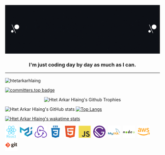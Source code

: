 <img src="assets/github-header.gif" alt="header" />
<h3 align="center">I'm just coding day by day as much as I can.</h3>

<hr />

<img align="center" src="https://komarev.com/ghpvc/?username=htetarkarhlaing&label=Profile%20views&color=00f9ff&style=flat-square" alt="htetarkarhlaing" />

[![committers.top badge](https://user-badge.committers.top/myanmar_private/htetarkarhlaing.svg)](https://user-badge.committers.top/myanmar_private/htetarkarhlaing)

<div style="text-align: center;">

![Htet Arkar Hlaing's Github Trophies](https://github-profile-trophy.vercel.app/?username=htetarkarhlaing&row=1&column=6&theme=radical&margin-w=10)

</div

![Htet Arkar Hlaing's GitHub stats](https://github-readme-stats.vercel.app/api?username=htetarkarhlaing&count_private=true&show_icons=true&theme=radical)
[![Top Langs](https://github-readme-stats.vercel.app/api/top-langs/?username=htetarkarhlaing&theme=radical&layout=compact&langs_count=8&hide=html,hack,handlebars)](https://github.com/htetarkarhlaing/github-readme-stats)

[![Htet Arkar Hlaing's wakatime stats](https://github-readme-stats.vercel.app/api/wakatime?username=htetarkarhlaing&theme=radical)](https://github.com/htetarkarhlaing/htetarkarhlaing)

<div>
  <img src="https://github.com/devicons/devicon/blob/master/icons/react/react-original-wordmark.svg" title="React" alt="React" width="40" height="40"/>&nbsp;
  <img src="https://github.com/devicons/devicon/blob/master/icons/materialui/materialui-original.svg" title="Material UI" alt="Material UI" width="40" height="40"/>&nbsp;
  <img src="https://github.com/devicons/devicon/blob/master/icons/redux/redux-original.svg" title="Redux" alt="Redux " width="40" height="40"/>&nbsp;
  <img src="https://github.com/devicons/devicon/blob/master/icons/css3/css3-plain-wordmark.svg"  title="CSS3" alt="CSS" width="40" height="40"/>&nbsp;
  <img src="https://github.com/devicons/devicon/blob/master/icons/html5/html5-original.svg" title="HTML5" alt="HTML" width="40" height="40"/>&nbsp;
  <img src="https://github.com/devicons/devicon/blob/master/icons/javascript/javascript-original.svg" title="JavaScript" alt="JavaScript" width="40" height="40"/>&nbsp;
  <img src="https://github.com/devicons/devicon/blob/master/icons/gatsby/gatsby-original.svg" title="Gatsby"  alt="Gatsby" width="40" height="40"/>&nbsp;
  <img src="https://github.com/devicons/devicon/blob/master/icons/mysql/mysql-original-wordmark.svg" title="MySQL"  alt="MySQL" width="40" height="40"/>&nbsp;
  <img src="https://github.com/devicons/devicon/blob/master/icons/nodejs/nodejs-original-wordmark.svg" title="NodeJS" alt="NodeJS" width="40" height="40"/>&nbsp;
  <img src="https://github.com/devicons/devicon/blob/master/icons/amazonwebservices/amazonwebservices-plain-wordmark.svg" title="AWS" alt="AWS" width="40" height="40"/>&nbsp;
  <img src="https://github.com/devicons/devicon/blob/master/icons/git/git-original-wordmark.svg" title="Git" **alt="Git" width="40" height="40"/>
</div>
